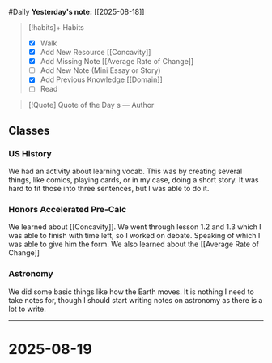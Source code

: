 #Daily
**Yesterday's note:** [[2025-08-18]]

> [!habits]+ Habits 
>- [x] Walk 
>- [x] Add New Resource [[Concavity]]
> - [x] Add Missing Note [[Average Rate of Change]]
> - [ ] Add New Note (Mini Essay or Story)
> - [x] Add Previous Knowledge [[Domain]]
> - [ ] Read

> [!Quote]  Quote of the Day
> s
> — Author

## Classes 

### US History 
We had an activity about learning vocab. This was by creating several things, like comics, playing cards, or in my case, doing a short story. It was hard to fit those into three sentences, but I was able to do it. 
### Honors Accelerated Pre-Calc 
We learned about [[Concavity]]. We went through lesson 1.2 and 1.3 which I was able to finish with time left, so I worked on debate. Speaking of which I was able to give him the form. We also learned about the [[Average Rate of Change]]
### Astronomy 
We did some basic things like how the Earth moves. It is nothing I need to take notes for, though I should start writing notes on astronomy as there is a lot to write. 

<hr>

# 2025-08-19



